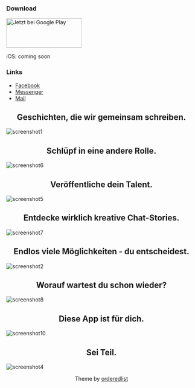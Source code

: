 ### Download

<a href='https://play.google.com/store/apps/details?id=com.dreiklang.melomelo&pcampaignid=MKT-Other-global-all-co-prtnr-py-PartBadge-Mar2515-1'><img width="200" height="78" alt='Jetzt bei Google Play' src='https://play.google.com/intl/en_us/badges/images/generic/de_badge_web_generic.png'/></a>

iOS: coming soon

### Links
* [Facebook](https://www.facebook.com/app.melomelo/)
* [Messenger](https://www.m.me/app.melomelo)
* [Mail](mailto:mail@melomelo.app)

<h2 style="text-align: center;" >Geschichten, die wir gemeinsam schreiben.</h2>

![screenshot1](https://github.com/dreiklangdev/MeloMelo-Page/raw/master/img/screen1_framed.png "Screenshot1")

<h2 style="text-align: center;" >Schlüpf in eine andere Rolle.</h2>

![screenshot6](https://github.com/dreiklangdev/MeloMelo-Page/raw/master/img/screen6_framed.png?2 "Screenshot6")

<h2 style="text-align: center;" >Veröffentliche dein Talent.</h2>

![screenshot5](https://github.com/dreiklangdev/MeloMelo-Page/raw/master/img/screen5_framed.png "Screenshot5")

<h2 style="text-align: center;" >Entdecke wirklich kreative Chat-Stories.</h2>

![screenshot7](https://github.com/dreiklangdev/MeloMelo-Page/raw/master/img/screen7_framed.png "Screenshot7")

<h2 style="text-align: center;" >Endlos viele Möglichkeiten - du entscheidest.</h2>

![screenshot2](https://github.com/dreiklangdev/MeloMelo-Page/raw/master/img/screen2_framed.png "Screenshot2")

<h2 style="text-align: center;" >Worauf wartest du schon wieder?</h2>

![screenshot8](https://github.com/dreiklangdev/MeloMelo-Page/raw/master/img/screen8_framed.png "Screenshot8")

<h2 style="text-align: center;" >Diese App ist für dich.</h2>

![screenshot10](https://github.com/dreiklangdev/MeloMelo-Page/raw/master/img/screen10_framed.png "Screenshot10")

<h2 style="text-align: center;" >Sei Teil.</h2>

![screenshot4](https://github.com/dreiklangdev/MeloMelo-Page/raw/master/img/screen4_framed.png "Screenshot4")

<p style="text-align: center;" >Theme by <a href="https://github.com/orderedlist">orderedlist</a></p>
